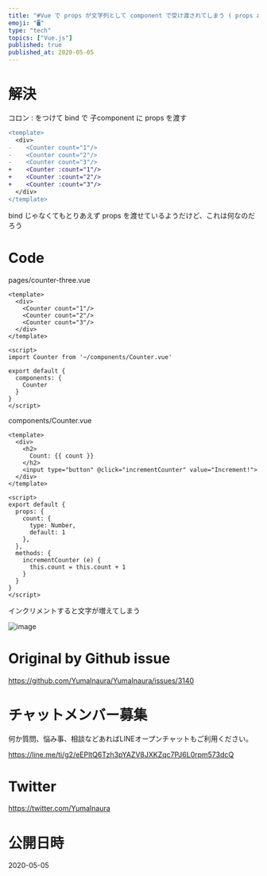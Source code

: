 ```yaml
---
title: "#Vue で props が文字列として component で受け渡されてしまう ( props as string or integer"
emoji: "🖥"
type: "tech"
topics: ["Vue.js"]
published: true
published_at: 2020-05-05
---
```


# 解決

コロン : をつけて bind で 子component に props を渡す

```diff
<template>
  <div>
-    <Counter count="1"/>
-    <Counter count="2"/>
-    <Counter count="3"/>
+    <Counter :count="1"/>
+    <Counter :count="2"/>
+    <Counter :count="3"/>
  </div>
</template>

```

bind じゃなくてもとりあえず props を渡せているようだけど、これは何なのだろう

# Code

pages/counter-three.vue

```vue
<template>
  <div>
    <Counter count="1"/>
    <Counter count="2"/>
    <Counter count="3"/>
  </div>
</template>

<script>
import Counter from '~/components/Counter.vue'

export default {
  components: {
    Counter
  }
}
</script>

```

components/Counter.vue

```vue
<template>
  <div>
    <h2>
      Count: {{ count }}
    </h2>
    <input type="button" @click="incrementCounter" value="Increment!">
  </div>
</template>

<script>
export default {
  props: {
    count: {
      type: Number,
      default: 1
    },
  },
  methods: {
    incrementCounter (e) {
      this.count = this.count + 1
    }
  }
}
</script>

```

インクリメントすると文字が増えてしまう

![image](https://user-images.githubusercontent.com/13635059/80945356-98b32480-8e26-11ea-8523-4b35e322bd6e.png)




# Original by Github issue

https://github.com/YumaInaura/YumaInaura/issues/3140











<!-- Update From Qiita API -->

# チャットメンバー募集


何か質問、悩み事、相談などあればLINEオープンチャットもご利用ください。

https://line.me/ti/g2/eEPltQ6Tzh3pYAZV8JXKZqc7PJ6L0rpm573dcQ





# Twitter


https://twitter.com/YumaInaura


<!-- Update From Qiita API -->



# 公開日時

2020-05-05
